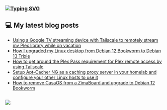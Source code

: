 ### [![Typing SVG](https://readme-typing-svg.herokuapp.com/?lines=Hello+World.+👋)](https://git.io/typing-svg)

## 💻 My latest blog posts
<!-- BLOG-POST-LIST:START -->
- [Using a Google TV streaming device with Tailscale to remotely stream my Plex library while on vacation](https://fullmetalbrackets.com/blog/google-tv-tailscale-plex/)
- [How I upgraded my Linux desktop from Debian 12 Bookworm to Debian 13 Trixie](https://fullmetalbrackets.com/blog/upgrade-debian-12-bookworm-debian-13-trixie/)
- [How to get around the Plex Pass requirement for Plex remote access by using Tailscale](https://fullmetalbrackets.com/blog/plex-remote-access-tailscale/)
- [Setup Apt-Cacher NG as a caching proxy server in your homelab and configure your other Linux hosts to use it](https://fullmetalbrackets.com/blog/setup-apt-cacher-ng-to-cache-packages-homelab/)
- [How to remove CasaOS from a ZimaBoard and upgrade to Debian 12 Bookworm](https://fullmetalbrackets.com/blog/remove-casaos-zimaboard-upgrade-debian-12/)
<!-- BLOG-POST-LIST:END -->

##
![](https://komarev.com/ghpvc/?username=fullmetalbrackets&flat-square&color=009eaa)
